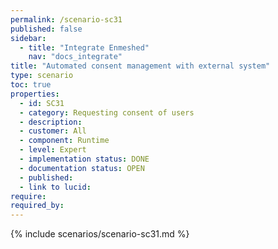 ```yaml
---
permalink: /scenario-sc31
published: false
sidebar:
  - title: "Integrate Enmeshed"
    nav: "docs_integrate"
title: "Automated consent management with external system"
type: scenario
toc: true
properties:
  - id: SC31
  - category: Requesting consent of users
  - description:
  - customer: All
  - component: Runtime
  - level: Expert
  - implementation status: DONE
  - documentation status: OPEN
  - published:
  - link to lucid:
require:
required_by:
---
```


{% include scenarios/scenario-sc31.md %}
